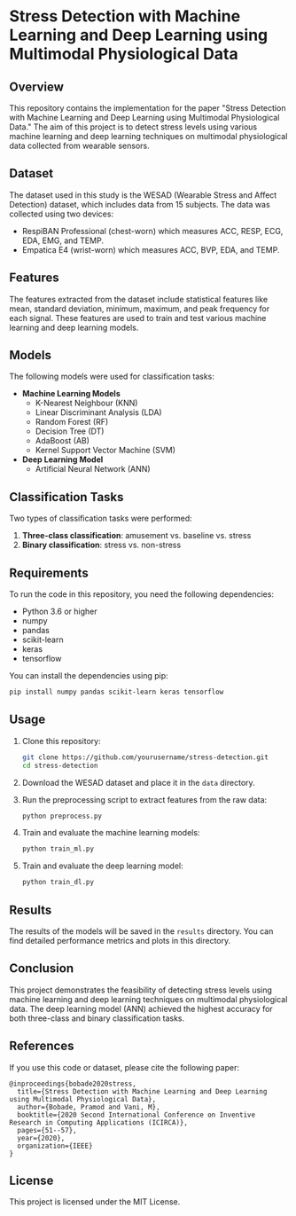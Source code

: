 
# Stress Detection with Machine Learning and Deep Learning using Multimodal Physiological Data

## Overview

This repository contains the implementation for the paper "Stress Detection with Machine Learning and Deep Learning using Multimodal Physiological Data." The aim of this project is to detect stress levels using various machine learning and deep learning techniques on multimodal physiological data collected from wearable sensors.

## Dataset

The dataset used in this study is the WESAD (Wearable Stress and Affect Detection) dataset, which includes data from 15 subjects. The data was collected using two devices:
- RespiBAN Professional (chest-worn) which measures ACC, RESP, ECG, EDA, EMG, and TEMP.
- Empatica E4 (wrist-worn) which measures ACC, BVP, EDA, and TEMP.

## Features

The features extracted from the dataset include statistical features like mean, standard deviation, minimum, maximum, and peak frequency for each signal. These features are used to train and test various machine learning and deep learning models.

## Models

The following models were used for classification tasks:
- **Machine Learning Models**
  - K-Nearest Neighbour (KNN)
  - Linear Discriminant Analysis (LDA)
  - Random Forest (RF)
  - Decision Tree (DT)
  - AdaBoost (AB)
  - Kernel Support Vector Machine (SVM)
- **Deep Learning Model**
  - Artificial Neural Network (ANN)

## Classification Tasks

Two types of classification tasks were performed:
1. **Three-class classification**: amusement vs. baseline vs. stress
2. **Binary classification**: stress vs. non-stress

## Requirements

To run the code in this repository, you need the following dependencies:
- Python 3.6 or higher
- numpy
- pandas
- scikit-learn
- keras
- tensorflow

You can install the dependencies using pip:
```bash
pip install numpy pandas scikit-learn keras tensorflow
```

## Usage

1. Clone this repository:
   ```bash
   git clone https://github.com/yourusername/stress-detection.git
   cd stress-detection
   ```

2. Download the WESAD dataset and place it in the `data` directory.

3. Run the preprocessing script to extract features from the raw data:
   ```bash
   python preprocess.py
   ```

4. Train and evaluate the machine learning models:
   ```bash
   python train_ml.py
   ```

5. Train and evaluate the deep learning model:
   ```bash
   python train_dl.py
   ```

## Results

The results of the models will be saved in the `results` directory. You can find detailed performance metrics and plots in this directory.

## Conclusion

This project demonstrates the feasibility of detecting stress levels using machine learning and deep learning techniques on multimodal physiological data. The deep learning model (ANN) achieved the highest accuracy for both three-class and binary classification tasks.

## References

If you use this code or dataset, please cite the following paper:
```
@inproceedings{bobade2020stress,
  title={Stress Detection with Machine Learning and Deep Learning using Multimodal Physiological Data},
  author={Bobade, Pramod and Vani, M},
  booktitle={2020 Second International Conference on Inventive Research in Computing Applications (ICIRCA)},
  pages={51--57},
  year={2020},
  organization={IEEE}
}
```

## License

This project is licensed under the MIT License.
